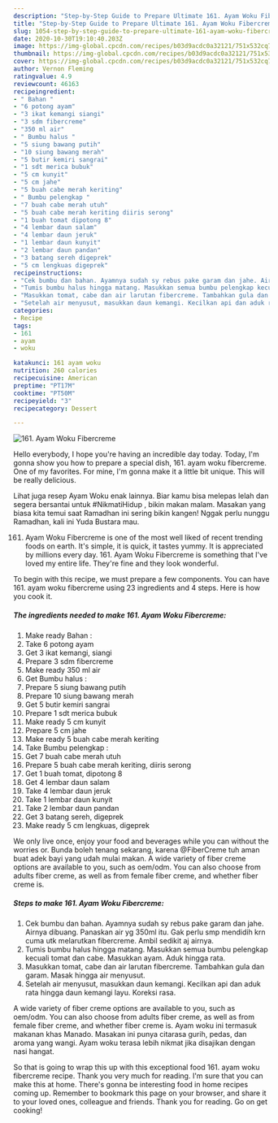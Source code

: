 ```yaml
---
description: "Step-by-Step Guide to Prepare Ultimate 161. Ayam Woku Fibercreme"
title: "Step-by-Step Guide to Prepare Ultimate 161. Ayam Woku Fibercreme"
slug: 1054-step-by-step-guide-to-prepare-ultimate-161-ayam-woku-fibercreme
date: 2020-10-30T19:10:40.203Z
image: https://img-global.cpcdn.com/recipes/b03d9acdc0a32121/751x532cq70/161-ayam-woku-fibercreme-foto-resep-utama.jpg
thumbnail: https://img-global.cpcdn.com/recipes/b03d9acdc0a32121/751x532cq70/161-ayam-woku-fibercreme-foto-resep-utama.jpg
cover: https://img-global.cpcdn.com/recipes/b03d9acdc0a32121/751x532cq70/161-ayam-woku-fibercreme-foto-resep-utama.jpg
author: Vernon Fleming
ratingvalue: 4.9
reviewcount: 46163
recipeingredient:
- " Bahan "
- "6 potong ayam"
- "3 ikat kemangi siangi"
- "3 sdm fibercreme"
- "350 ml air"
- " Bumbu halus "
- "5 siung bawang putih"
- "10 siung bawang merah"
- "5 butir kemiri sangrai"
- "1 sdt merica bubuk"
- "5 cm kunyit"
- "5 cm jahe"
- "5 buah cabe merah keriting"
- " Bumbu pelengkap "
- "7 buah cabe merah utuh"
- "5 buah cabe merah keriting diiris serong"
- "1 buah tomat dipotong 8"
- "4 lembar daun salam"
- "4 lembar daun jeruk"
- "1 lembar daun kunyit"
- "2 lembar daun pandan"
- "3 batang sereh digeprek"
- "5 cm lengkuas digeprek"
recipeinstructions:
- "Cek bumbu dan bahan. Ayamnya sudah sy rebus pake garam dan jahe. Airnya dibuang. Panaskan air yg 350ml itu. Gak perlu smp mendidih krn cuma utk melarutkan fibercreme. Ambil sedikit aj airnya."
- "Tumis bumbu halus hingga matang. Masukkan semua bumbu pelengkap kecuali tomat dan cabe. Masukkan ayam. Aduk hingga rata."
- "Masukkan tomat, cabe dan air larutan fibercreme. Tambahkan gula dan garam. Masak hingga air menyusut."
- "Setelah air menyusut, masukkan daun kemangi. Kecilkan api dan aduk rata hingga daun kemangi layu. Koreksi rasa."
categories:
- Recipe
tags:
- 161
- ayam
- woku

katakunci: 161 ayam woku 
nutrition: 260 calories
recipecuisine: American
preptime: "PT17M"
cooktime: "PT50M"
recipeyield: "3"
recipecategory: Dessert

---
```



![161. Ayam Woku Fibercreme](https://img-global.cpcdn.com/recipes/b03d9acdc0a32121/751x532cq70/161-ayam-woku-fibercreme-foto-resep-utama.jpg)

Hello everybody, I hope you're having an incredible day today. Today, I'm gonna show you how to prepare a special dish, 161. ayam woku fibercreme. One of my favorites. For mine, I'm gonna make it a little bit unique. This will be really delicious.

Lihat juga resep Ayam Woku enak lainnya. Biar kamu bisa melepas lelah dan segera bersantai untuk #NikmatiHidup , bikin makan malam. Masakan yang biasa kita temui saat Ramadhan ini sering bikin kangen! Nggak perlu nunggu Ramadhan, kali ini Yuda Bustara mau.

161. Ayam Woku Fibercreme is one of the most well liked of recent trending foods on earth. It's simple, it is quick, it tastes yummy. It is appreciated by millions every day. 161. Ayam Woku Fibercreme is something that I've loved my entire life. They're fine and they look wonderful.


To begin with this recipe, we must prepare a few components. You can have 161. ayam woku fibercreme using 23 ingredients and 4 steps. Here is how you cook it.

<!--inarticleads1-->

##### The ingredients needed to make 161. Ayam Woku Fibercreme:

1. Make ready  Bahan :
1. Take 6 potong ayam
1. Get 3 ikat kemangi, siangi
1. Prepare 3 sdm fibercreme
1. Make ready 350 ml air
1. Get  Bumbu halus :
1. Prepare 5 siung bawang putih
1. Prepare 10 siung bawang merah
1. Get 5 butir kemiri sangrai
1. Prepare 1 sdt merica bubuk
1. Make ready 5 cm kunyit
1. Prepare 5 cm jahe
1. Make ready 5 buah cabe merah keriting
1. Take  Bumbu pelengkap :
1. Get 7 buah cabe merah utuh
1. Prepare 5 buah cabe merah keriting, diiris serong
1. Get 1 buah tomat, dipotong 8
1. Get 4 lembar daun salam
1. Take 4 lembar daun jeruk
1. Take 1 lembar daun kunyit
1. Take 2 lembar daun pandan
1. Get 3 batang sereh, digeprek
1. Make ready 5 cm lengkuas, digeprek


We only live once, enjoy your food and beverages while you can without the worries or. Bunda boleh tenang sekarang, karena @FiberCreme tuh aman buat adek bayi yang udah mulai makan. A wide variety of fiber creme options are available to you, such as oem/odm. You can also choose from adults fiber creme, as well as from female fiber creme, and whether fiber creme is. 

<!--inarticleads2-->

##### Steps to make 161. Ayam Woku Fibercreme:

1. Cek bumbu dan bahan. Ayamnya sudah sy rebus pake garam dan jahe. Airnya dibuang. Panaskan air yg 350ml itu. Gak perlu smp mendidih krn cuma utk melarutkan fibercreme. Ambil sedikit aj airnya.
1. Tumis bumbu halus hingga matang. Masukkan semua bumbu pelengkap kecuali tomat dan cabe. Masukkan ayam. Aduk hingga rata.
1. Masukkan tomat, cabe dan air larutan fibercreme. Tambahkan gula dan garam. Masak hingga air menyusut.
1. Setelah air menyusut, masukkan daun kemangi. Kecilkan api dan aduk rata hingga daun kemangi layu. Koreksi rasa.


A wide variety of fiber creme options are available to you, such as oem/odm. You can also choose from adults fiber creme, as well as from female fiber creme, and whether fiber creme is. Ayam woku ini termasuk makanan khas Manado. Masakan ini punya citarasa gurih, pedas, dan aroma yang wangi. Ayam woku terasa lebih nikmat jika disajikan dengan nasi hangat. 

So that is going to wrap this up with this exceptional food 161. ayam woku fibercreme recipe. Thank you very much for reading. I'm sure that you can make this at home. There's gonna be interesting food in home recipes coming up. Remember to bookmark this page on your browser, and share it to your loved ones, colleague and friends. Thank you for reading. Go on get cooking!
